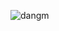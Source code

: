 


![dangm](https://github.com/user-attachments/assets/66d220c3-b43c-4836-9166-9a3523d1930d)





⠀⠀⠀⠀⠀⠀⠀⠀⠀⠀⠀⠀⠀⠀⠀⠀⠀

